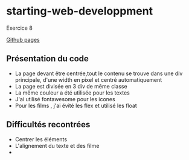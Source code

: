 # starting-web-developpment
Exercice 8


[Github pages](https://github.com/GjeloshajAntoine/starting-web-developpment)


## Présentation du code
* La page devant être centrée,tout le contenu se trouve dans une div principale, d'une width en pixel et centré automatiquement
* La page est divisée en 3 div de même classe
* La même couleur a été utilisée pour les textes
* J'ai utilisé fontawesome pour les icones
* Pour les films , j'ai évité les flex et utilisé les float

## Difficultés recontrées
* Centrer les éléments
* L'alignement du texte et des filme
*
